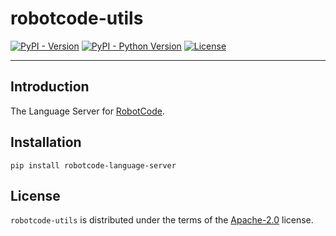 # robotcode-utils

[![PyPI - Version](https://img.shields.io/pypi/v/robotcode-language-server.svg)](https://pypi.org/project/robotcode-language-server)
[![PyPI - Python Version](https://img.shields.io/pypi/pyversions/robotcode-language-server.svg)](https://pypi.org/project/robotcode-language-server)
[![License](https://img.shields.io/github/license/d-biehl/robotcode?style=flat&logo=apache)](https://github.com/d-biehl/robotcode/blob/master/LICENSE.txt)

-----

## Introduction

The Language Server for [RobotCode](https://robotcode.io).

## Installation

```console
pip install robotcode-language-server
```

## License

`robotcode-utils` is distributed under the terms of the [Apache-2.0](https://spdx.org/licenses/Apache-2.0.html) license.
